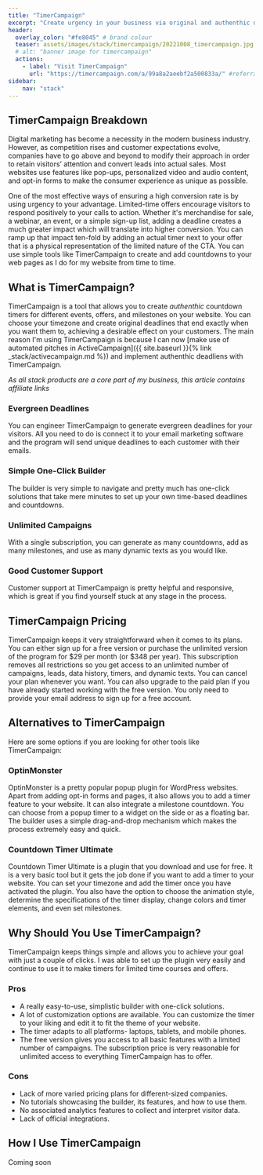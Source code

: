 ```yaml
---
title: "TimerCampaign"
excerpt: "Create urgency in your business via original and authenthic deadlines that expire exactly at the right time."
header:
  overlay_color: "#fe8045" # brand colour
  teaser: assets/images/stack/timercampaign/20221008_timercampaign.jpg
  # alt: "banner image for timercampaign"
  actions:
    - label: "Visit TimerCampaign"
      url: "https://timercampaign.com/a/99a8a2aeebf2a500833a/" #referral link
sidebar:
    nav: "stack"
---
```


## TimerCampaign Breakdown

Digital marketing has become a necessity in the modern business industry. However, as competition rises and customer expectations evolve, companies have to go above and beyond to modify their approach in order to retain visitors’ attention and convert leads into actual sales. Most websites use features like pop-ups, personalized video and audio content, and opt-in forms to make the consumer experience as unique as possible. 

One of the most effective ways of ensuring a high conversion rate is by using urgency to your advantage. Limited-time offers encourage visitors to respond positively to your calls to action. Whether it's merchandise for sale, a webinar, an event, or a simple sign-up list, adding a deadline creates a much greater impact which will translate into higher conversion. You can ramp up that impact ten-fold by adding an actual timer next to your offer that is a physical representation of the limited nature of the CTA. You can use simple tools like TimerCampaign to create and add countdowns to your web pages as I do for my website from time to time.

## What is TimerCampaign?

TimerCampaign is a tool that allows you to create *authenthic* countdown timers for different events, offers, and milestones on your website. You can choose your timezone and create original deadlines that end exactly when you want them to, achieving a desirable effect on your customers. The main reason I'm using TimerCampaign is because I can now 
[make use of automated pitches in ActiveCampaign]({{ site.baseurl }}{% link _stack/activecampaign.md %}) and implement authenthic deadliens with TimerCampaign. 

>
*As all stack products are a core part of my business, this article contains affiliate links*

### Evergreen Deadlines

You can engineer TimerCampaign to generate evergreen deadlines for your visitors. All you need to do is connect it to your email marketing software and the program will send unique deadlines to each customer with their emails.

### Simple One-Click Builder

The builder is very simple to navigate and pretty much has one-click solutions that take mere minutes to set up your own time-based deadlines and countdowns.

### Unlimited Campaigns

With a single subscription, you can generate as many countdowns, add as many milestones, and use as many dynamic texts as you would like.

### Good Customer Support

Customer support at TimerCampaign is pretty helpful and responsive, which is great if you find yourself stuck at any stage in the process.

## TimerCampaign Pricing

TimerCampaign keeps it very straightforward when it comes to its plans. You can either sign up for a free version or purchase the unlimited version of the program for $29 per month (or $348 per year). This subscription removes all restrictions so you get access to an unlimited number of campaigns, leads, data history, timers, and dynamic texts. You can cancel your plan whenever you want. You can also upgrade to the paid plan if you have already started working with the free version. You only need to provide your email address to sign up for a free account.

## Alternatives to TimerCampaign

Here are some options if you are looking for other tools like TimerCampaign:

### OptinMonster

OptinMonster is a pretty popular popup plugin for WordPress websites. Apart from adding opt-in forms and pages, it also allows you to add a timer feature to your website. It can also integrate a milestone countdown. You can choose from a popup timer to a widget on the side or as a floating bar. The builder uses a simple drag-and-drop mechanism which makes the process extremely easy and quick.

### Countdown Timer Ultimate

Countdown Timer Ultimate is a plugin that you download and use for free. It is a very basic tool but it gets the job done if you want to add a timer to your website. You can set your timezone and add the timer once you have activated the plugin. You also have the option to choose the animation style, determine the specifications of the timer display, change colors and timer elements, and even set milestones.

## Why Should You Use TimerCampaign?
TimerCampaign keeps things simple and allows you to achieve your goal with just a couple of clicks. I was able to set up the plugin very easily and continue to use it to make timers for limited time courses and offers.

### Pros 

* A really easy-to-use, simplistic builder with one-click solutions.
* A lot of customization options are available. You can customize the timer to your liking and edit it to fit the theme of your website.
* The timer adapts to all platforms- laptops, tablets, and mobile phones.
* The free version gives you access to all basic features with a limited number of campaigns. The subscription price is very reasonable for unlimited access to everything TimerCampaign has to offer.

### Cons 

* Lack of more varied pricing plans for different-sized companies.
* No tutorials showcasing the builder, its features, and how to use them.
* No associated analytics features to collect and interpret visitor data.
* Lack of official integrations.

## How I Use TimerCampaign

>
Coming soon
